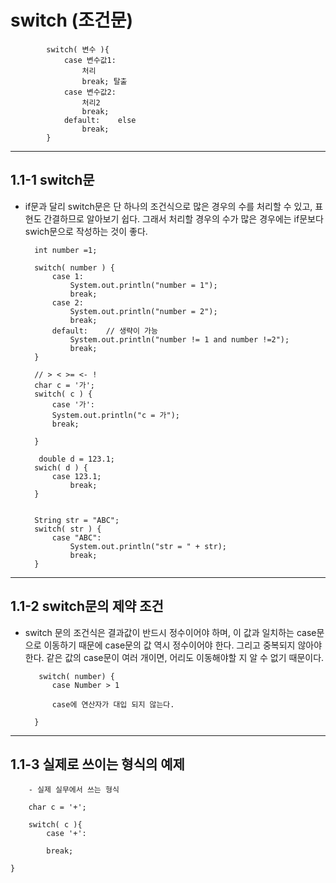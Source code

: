 switch (조건문)
============================================

		 	
		 	switch( 변수 ){
		 		case 변수값1:
		 			처리
		 			break; 탈출
		 		case 변수값2:
		 			처리2
		 			break;
		 		default:	else
		 			break;	
		 	}
------------------------------------------- 
1.1-1 switch문
-------------------------------------------
* if문과 달리 switch문은 단 하나의 조건식으로 많은 경우의 수를 처리할 수 있고, 표현도 간결하므로 알아보기 쉽다.
  그래서 처리할  경우의 수가 많은 경우에는 if문보다 swich문으로 작성하는 것이 좋다.
		 
		
		int number =1;
		
		switch( number ) {
			case 1:
				System.out.println("number = 1");
				break;
			case 2:
				System.out.println("number = 2");
				break;
			default:	// 생략이 가능
				System.out.println("number != 1 and number !=2");
				break;
		}
		
		// > < >= <- !
		char c = '가';
		switch( c ) {
			case '가':
			System.out.println("c = 가");
			break;
			
		}
		
		 double d = 123.1;
		swich( d ) {
			case 123.1;
				break;
		}
		 
		
		String str = "ABC";
		switch( str ) {
			case "ABC":
				System.out.println("str = " + str);
				break;			
		}
-------------------------------------------
1.1-2 switch문의 제약 조건
------------------------------------------- 
* switch 문의 조건식은 결과값이 반드시 정수이어야 하며, 이 값과 일치하는 case문으로 이동하기 때문에
  case문의 값 역시 정수이어야 한다. 그리고 중복되지 않아야 한다. 같은 값의 case문이 여러 개이면, 어리도 이동해야할 지 알 수 없기 때문이다.
		
		 switch( number) {
			case Number > 1
			
			case에 연산자가 대입 되지 않는다.
			
		}
		
		
------------------------------------------- 
1.1-3 실제로 쓰이는 형식의 예제
------------------------------------------- 
	
		- 실제 실무에서 쓰는 형식
		
		char c = '+';
		
		switch( c ){
			case '+':
		
			break;
		
	}
